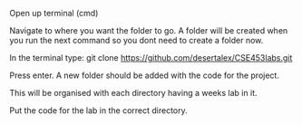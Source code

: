 Open up terminal (cmd)

Navigate to where you want the folder to go. A folder will be created when you run the next command so you dont need to create a folder now.

In the terminal type: git clone https://github.com/desertalex/CSE453labs.git

Press enter. A new folder should be added with the code for the project.

This will be organised with each directory having a weeks lab in it.

Put the code for the lab in the correct directory.
